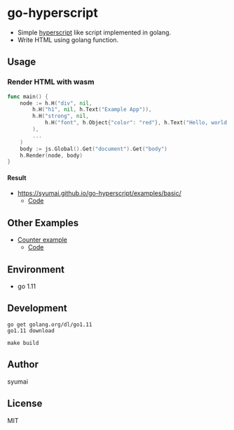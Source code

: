 # go-hyperscript

* Simple [hyperscript](https://github.com/hyperhype/hyperscript) like script implemented in golang.
* Write HTML using golang function.

## Usage

### Render HTML with wasm

```go
func main() {
	node := h.H("div", nil,
		h.H("h1", nil, h.Text("Example App")),
		h.H("strong", nil,
			h.H("font", h.Object{"color": "red"}, h.Text("Hello, world!")),
		),
		...
	)
	body := js.Global().Get("document").Get("body")
	h.Render(node, body)
}
```

#### Result

* https://syumai.github.io/go-hyperscript/examples/basic/
  - [Code](https://github.com/syumai/go-hyperscript/tree/master/examples/basic/main.go)

## Other Examples

* [Counter example](https://syumai.github.io/go-hyperscript/examples/counter/)
  - [Code](https://github.com/syumai/go-hyperscript/tree/master/examples/counter/main.go)

## Environment

* go 1.11

## Development

```console
go get golang.org/dl/go1.11
go1.11 download

make build
```

## Author

syumai

## License

MIT
